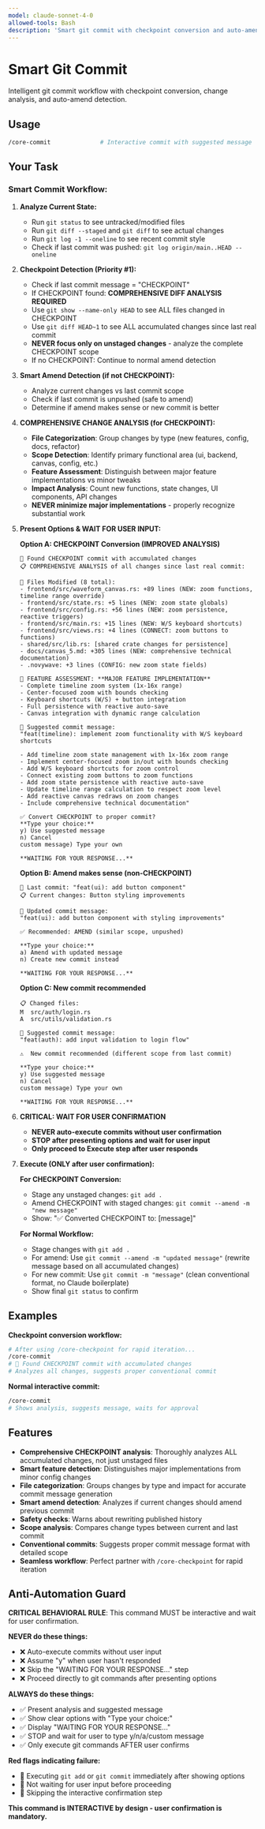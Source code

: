 ```yaml
---
model: claude-sonnet-4-0
allowed-tools: Bash
description: 'Smart git commit with checkpoint conversion and auto-amend detection'
---
```


# Smart Git Commit

Intelligent git commit workflow with checkpoint conversion, change analysis, and auto-amend detection.

## Usage

```bash
/core-commit              # Interactive commit with suggested message
```

## Your Task

### Smart Commit Workflow:

1. **Analyze Current State:**
   - Run `git status` to see untracked/modified files
   - Run `git diff --staged` and `git diff` to see actual changes
   - Run `git log -1 --oneline` to see recent commit style
   - Check if last commit was pushed: `git log origin/main..HEAD --oneline`

2. **Checkpoint Detection (Priority #1):**
   - Check if last commit message = "CHECKPOINT"
   - If CHECKPOINT found: **COMPREHENSIVE DIFF ANALYSIS REQUIRED**
   - Use `git show --name-only HEAD` to see ALL files changed in CHECKPOINT
   - Use `git diff HEAD~1` to see ALL accumulated changes since last real commit
   - **NEVER focus only on unstaged changes** - analyze the complete CHECKPOINT scope
   - If no CHECKPOINT: Continue to normal amend detection

3. **Smart Amend Detection (if not CHECKPOINT):**
   - Analyze current changes vs last commit scope
   - Check if last commit is unpushed (safe to amend)
   - Determine if amend makes sense or new commit is better

4. **COMPREHENSIVE CHANGE ANALYSIS (for CHECKPOINT):**
   - **File Categorization**: Group changes by type (new features, config, docs, refactor)
   - **Scope Detection**: Identify primary functional area (ui, backend, canvas, config, etc.)
   - **Feature Assessment**: Distinguish between major feature implementations vs minor tweaks
   - **Impact Analysis**: Count new functions, state changes, UI components, API changes
   - **NEVER minimize major implementations** - properly recognize substantial work

5. **Present Options & WAIT FOR USER INPUT:**

   **Option A: CHECKPOINT Conversion (IMPROVED ANALYSIS)**
   ```
   🔄 Found CHECKPOINT commit with accumulated changes
   📋 COMPREHENSIVE ANALYSIS of all changes since last real commit:
   
   📁 Files Modified (8 total):
   - frontend/src/waveform_canvas.rs: +89 lines (NEW: zoom functions, timeline range override)
   - frontend/src/state.rs: +5 lines (NEW: zoom state globals)
   - frontend/src/config.rs: +56 lines (NEW: zoom persistence, reactive triggers)
   - frontend/src/main.rs: +15 lines (NEW: W/S keyboard shortcuts)
   - frontend/src/views.rs: +4 lines (CONNECT: zoom buttons to functions)
   - shared/src/lib.rs: [shared crate changes for persistence]
   - docs/canvas_5.md: +305 lines (NEW: comprehensive technical documentation)
   - .novywave: +3 lines (CONFIG: new zoom state fields)
   
   🚀 FEATURE ASSESSMENT: **MAJOR FEATURE IMPLEMENTATION**
   - Complete timeline zoom system (1x-16x range)
   - Center-focused zoom with bounds checking
   - Keyboard shortcuts (W/S) + button integration
   - Full persistence with reactive auto-save
   - Canvas integration with dynamic range calculation
   
   💭 Suggested commit message:
   "feat(timeline): implement zoom functionality with W/S keyboard shortcuts
   
   - Add timeline zoom state management with 1x-16x zoom range
   - Implement center-focused zoom in/out with bounds checking  
   - Add W/S keyboard shortcuts for zoom control
   - Connect existing zoom buttons to zoom functions
   - Add zoom state persistence with reactive auto-save
   - Update timeline range calculation to respect zoom level
   - Add reactive canvas redraws on zoom changes
   - Include comprehensive technical documentation"
   
   ✅ Convert CHECKPOINT to proper commit?
   **Type your choice:**
   y) Use suggested message
   n) Cancel  
   custom message) Type your own
   
   **WAITING FOR YOUR RESPONSE...**
   ```

   **Option B: Amend makes sense (non-CHECKPOINT)**
   ```
   📝 Last commit: "feat(ui): add button component"
   📋 Current changes: Button styling improvements
   
   💭 Updated commit message:
   "feat(ui): add button component with styling improvements"
   
   ✅ Recommended: AMEND (similar scope, unpushed)
   
   **Type your choice:**
   a) Amend with updated message
   n) Create new commit instead
   
   **WAITING FOR YOUR RESPONSE...**
   ```

   **Option C: New commit recommended**
   ```
   📋 Changed files:
   M  src/auth/login.rs
   A  src/utils/validation.rs
   
   💭 Suggested commit message:
   "feat(auth): add input validation to login flow"
   
   ⚠️  New commit recommended (different scope from last commit)
   
   **Type your choice:**
   y) Use suggested message
   n) Cancel
   custom message) Type your own
   
   **WAITING FOR YOUR RESPONSE...**
   ```

6. **CRITICAL: WAIT FOR USER CONFIRMATION**
   - **NEVER auto-execute commits without user confirmation**
   - **STOP after presenting options and wait for user input**
   - **Only proceed to Execute step after user responds**

7. **Execute (ONLY after user confirmation):**

   **For CHECKPOINT Conversion:**
   - Stage any unstaged changes: `git add .`
   - Amend CHECKPOINT with staged changes: `git commit --amend -m "new message"`
   - Show: "✅ Converted CHECKPOINT to: [message]"

   **For Normal Workflow:**
   - Stage changes with `git add .`
   - For amend: Use `git commit --amend -m "updated message"` (rewrite message based on all accumulated changes)
   - For new commit: Use `git commit -m "message"` (clean conventional format, no Claude boilerplate)
   - Show final `git status` to confirm

## Examples

**Checkpoint conversion workflow:**
```bash
# After using /core-checkpoint for rapid iteration...
/core-commit
# 🔄 Found CHECKPOINT commit with accumulated changes
# Analyzes all changes, suggests proper conventional commit
```

**Normal interactive commit:**
```bash
/core-commit
# Shows analysis, suggests message, waits for approval
```

## Features

- **Comprehensive CHECKPOINT analysis**: Thoroughly analyzes ALL accumulated changes, not just unstaged files
- **Smart feature detection**: Distinguishes major implementations from minor config changes
- **File categorization**: Groups changes by type and impact for accurate commit message generation
- **Smart amend detection**: Analyzes if current changes should amend previous commit
- **Safety checks**: Warns about rewriting published history
- **Scope analysis**: Compares change types between current and last commit
- **Conventional commits**: Suggests proper commit message format with detailed scope
- **Seamless workflow**: Perfect partner with `/core-checkpoint` for rapid iteration

## Anti-Automation Guard

**CRITICAL BEHAVIORAL RULE**: This command MUST be interactive and wait for user confirmation.

**NEVER do these things:**
- ❌ Auto-execute commits without user input
- ❌ Assume "y" when user hasn't responded
- ❌ Skip the "WAITING FOR YOUR RESPONSE..." step
- ❌ Proceed directly to git commands after presenting options

**ALWAYS do these things:**
- ✅ Present analysis and suggested message
- ✅ Show clear options with "Type your choice:"
- ✅ Display "WAITING FOR YOUR RESPONSE..."
- ✅ STOP and wait for user to type y/n/a/custom message
- ✅ Only execute git commands AFTER user confirms

**Red flags indicating failure:**
- 🚨 Executing `git add` or `git commit` immediately after showing options
- 🚨 Not waiting for user input before proceeding
- 🚨 Skipping the interactive confirmation step

**This command is INTERACTIVE by design - user confirmation is mandatory.**